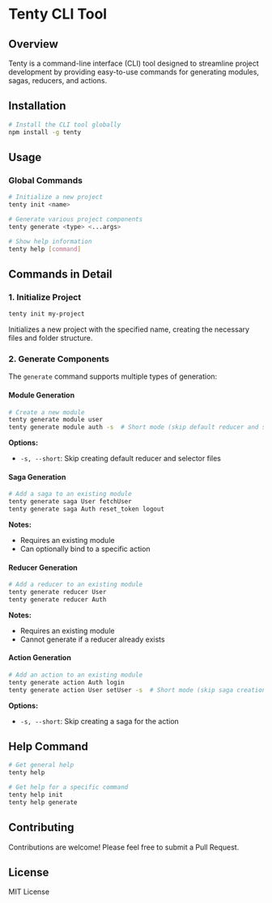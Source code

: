 # Tenty CLI Tool

## Overview

Tenty is a command-line interface (CLI) tool designed to streamline project development by providing easy-to-use commands for generating modules, sagas, reducers, and actions.

## Installation

```bash
# Install the CLI tool globally
npm install -g tenty
```

## Usage

### Global Commands

```bash
# Initialize a new project
tenty init <name>

# Generate various project components
tenty generate <type> <...args>

# Show help information
tenty help [command]
```

## Commands in Detail

### 1. Initialize Project

```bash
tenty init my-project
```

Initializes a new project with the specified name, creating the necessary files and folder structure.

### 2. Generate Components

The `generate` command supports multiple types of generation:

#### Module Generation

```bash
# Create a new module
tenty generate module user
tenty generate module auth -s  # Short mode (skip default reducer and selector)
```

**Options:**

- `-s, --short`: Skip creating default reducer and selector files

#### Saga Generation

```bash
# Add a saga to an existing module
tenty generate saga User fetchUser
tenty generate saga Auth reset_token logout
```

**Notes:**

- Requires an existing module
- Can optionally bind to a specific action

#### Reducer Generation

```bash
# Add a reducer to an existing module
tenty generate reducer User
tenty generate reducer Auth
```

**Notes:**

- Requires an existing module
- Cannot generate if a reducer already exists

#### Action Generation

```bash
# Add an action to an existing module
tenty generate action Auth login
tenty generate action User setUser -s  # Short mode (skip saga creation)
```

**Options:**

- `-s, --short`: Skip creating a saga for the action

## Help Command

```bash
# Get general help
tenty help

# Get help for a specific command
tenty help init
tenty help generate
```

## Contributing

Contributions are welcome! Please feel free to submit a Pull Request.

## License

MIT License
